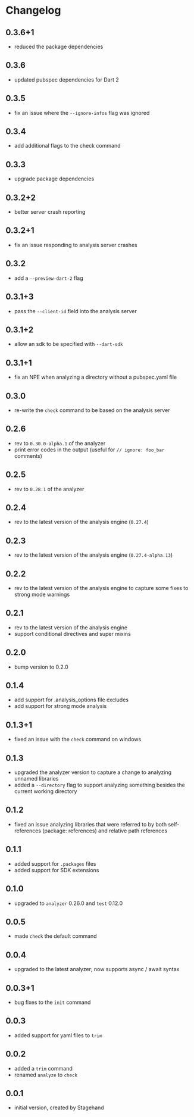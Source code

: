 # Changelog

## 0.3.6+1
- reduced the package dependencies

## 0.3.6
- updated pubspec dependencies for Dart 2

## 0.3.5
- fix an issue where the `--ignore-infos` flag was ignored

## 0.3.4
- add additional flags to the check command

## 0.3.3
- upgrade package dependencies

## 0.3.2+2
- better server crash reporting

## 0.3.2+1
- fix an issue responding to analysis server crashes

## 0.3.2
- add a `--preview-dart-2` flag

## 0.3.1+3
- pass the `--client-id` field into the analysis server

## 0.3.1+2
- allow an sdk to be specified with `--dart-sdk`

## 0.3.1+1
- fix an NPE when analyzing a directory without a pubspec.yaml file

## 0.3.0
- re-write the `check` command to be based on the analysis server

## 0.2.6
- rev to `0.30.0-alpha.1` of the analyzer
- print error codes in the output (useful for `// ignore: foo_bar` comments)

## 0.2.5
- rev to `0.28.1` of the analyzer

## 0.2.4
- rev to the latest version of the analysis engine (`0.27.4`)

## 0.2.3
- rev to the latest version of the analysis engine (`0.27.4-alpha.13`)

## 0.2.2
- rev to the latest version of the analysis engine to capture some fixes to
  strong mode warnings

## 0.2.1
- rev to the latest version of the analysis engine
- support conditional directives and super mixins

## 0.2.0
- bump version to 0.2.0

## 0.1.4
- add support for .analysis_options file excludes
- add support for strong mode analysis

## 0.1.3+1
- fixed an issue with the `check` command on windows

## 0.1.3
- upgraded the analyzer version to capture a change to analyzing unnamed
  libraries
- added a `--directory` flag to support analyzing something besides the current
  working directory

## 0.1.2
- fixed an issue analyzing libraries that were referred to by both self-references
  (package: references) and relative path references

## 0.1.1
- added support for `.packages` files
- added support for SDK extensions

## 0.1.0
- upgraded to `analyzer` 0.26.0 and `test` 0.12.0

## 0.0.5
- made `check` the default command

## 0.0.4
- upgraded to the latest analyzer; now supports async / await syntax

## 0.0.3+1
- bug fixes to the `init` command

## 0.0.3
- added support for yaml files to `trim`

## 0.0.2
- added a `trim` command
- renamed `analyze` to `check`

## 0.0.1
- initial version, created by Stagehand
